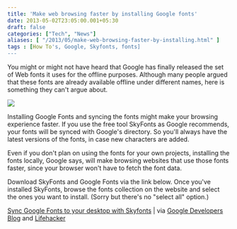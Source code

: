 ```yaml
---
title: 'Make web browsing faster by installing Google fonts'
date: 2013-05-02T23:05:00.001+05:30
draft: false
categories: ["Tech", "News"]
aliases: [ "/2013/05/make-web-browsing-faster-by-installing.html" ]
tags : [How To's, Google, Skyfonts, fonts]
---
```


You might or might not have heard that Google has finally released the set of Web fonts it uses for the offline purposes. Although many people argued that these fonts are already available offline under different names, here is something they can't argue about.  
  

[![](https://1.bp.blogspot.com/-y4iov3UKWoI/UYKjX01hFGI/AAAAAAAABMk/2MPXLPmi7ds/s1600/google-fonts.jpg)](https://1.bp.blogspot.com/-y4iov3UKWoI/UYKjX01hFGI/AAAAAAAABMk/2MPXLPmi7ds/s1600/google-fonts.jpg)

  
Installing Google Fonts and syncing the fonts might make your browsing experience faster. If you use the free tool SkyFonts as Google recommends, your fonts will be synced with Google's directory. So you'll always have the latest versions of the fonts, in case new characters are added.  
  
Even if you don't plan on using the fonts for your own projects, installing the fonts locally, Google says, will make browsing websites that use those fonts faster, since your browser won't have to fetch the font data.  
  
Download SkyFonts and Google Fonts via the link below. Once you've installed SkyFonts, browse the fonts collection on the website and select the ones you want to install. (Sorry but there's no "select all" option.)  
  
[Sync Google Fonts to your desktop with Skyfonts](https://www.fonts.com/web-fonts/google) | via [Google Developers Blog](https://googledevelopers.blogspot.com/2013/05/download-google-fonts-to-your-desktop.html) and [Lifehacker](https://lifehacker.com/install-google-fonts-on-windows-or-mac-for-faster-web-b-487124077)